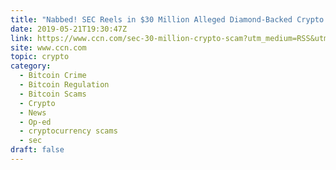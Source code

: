 ```yaml
---
title: "Nabbed! SEC Reels in $30 Million Alleged Diamond-Backed Crypto Scam"
date: 2019-05-21T19:30:47Z
link: https://www.ccn.com/sec-30-million-crypto-scam?utm_medium=RSS&utm_source=hune
site: www.ccn.com
topic: crypto
category:
  - Bitcoin Crime
  - Bitcoin Regulation
  - Bitcoin Scams
  - Crypto
  - News
  - Op-ed
  - cryptocurrency scams
  - sec
draft: false
---
```

